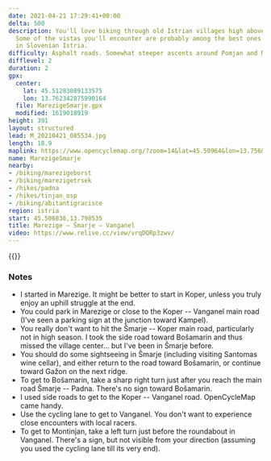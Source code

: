 ```yaml
---
date: 2021-04-21 17:29:41+00:00
delta: 500
description: You'll love biking through old Istrian villages high above Adriatic sea.
  Some of the vistas you'll encounter are probably among the best ones you can get
  in Slovenian Istria.
difficulty: Asphalt roads. Somewhat steeper ascents around Pomjan and Montinjan.
difflevel: 2
duration: 2
gpx:
  center:
    lat: 45.51283089133575
    lon: 13.762342875990164
  file: MarezigeSmarje.gpx
  modified: 1619018919
height: 391
layout: structured
lead: M_20210421_085534.jpg
length: 18.9
maplink: https://www.opencyclemap.org/?zoom=14&lat=45.50964&lon=13.756&layers=B0000
name: MarezigeSmarje
nearby:
- /biking/marezigeborst
- /biking/marezigetrsek
- /hikes/padna
- /hikes/tinjan_osp
- /biking/abitantigracisce
region: istria
start: 45.506836,13.798535
title: Marezige – Šmarje – Vanganel
video: https://www.relive.cc/view/vrqDQRp3zwv/
---
```

{{<hike-details description="yes">}}

### Notes

* I started in Marezige. It might be better to start in Koper, unless you truly enjoy an uphill struggle at the end.
* You could park in Marezige or close to the Koper -- Vanganel main road (I've seen a parking sign at the junction toward Kampel).
* You really don't want to hit the Šmarje -- Koper main road, particularly not in high season. I took the side road toward Bošamarin and thus missed the village center... but I've been in Šmarje before.
* You should do some sightseeing in Šmarje (including visiting Santomas wine cellar), and either return to the road toward Bošamarin, or continue toward Gažon on the next ridge.
* To get to Bošamarin, take a sharp right turn just after you reach the main road Šmarje -- Padna. There's no sign toward Bošamarin.
* I used side roads to get to the Koper -- Vanganel road. OpenCycleMap came handy.
* Use the cycling lane to get to Vanganel. You don't want to experience close encounters with local racers.
* To get to Montinjan, take a left turn just before the roundabout in Vanganel. There's a sign, but not visible from your direction (assuming you used the cycling lane till its very end).

